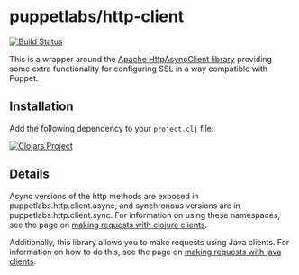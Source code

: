 # puppetlabs/http-client

[![Build Status](https://travis-ci.org/puppetlabs/clj-http-client.png?branch=master)](https://travis-ci.org/puppetlabs/clj-http-client)

This is a wrapper around the [Apache HttpAsyncClient
library](http://hc.apache.org/httpcomponents-asyncclient-4.0.x/) providing
some extra functionality for configuring SSL in a way compatible with Puppet.

## Installation

Add the following dependency to your `project.clj` file:

[![Clojars Project](http://clojars.org/puppetlabs/http-client/latest-version.svg)](http://clojars.org/puppetlabs/http-client)

## Details

Async versions of the http methods are exposed in
puppetlabs.http.client.async, and synchronous versions are in
puppetlabs.http.client.sync. For information on using these namespaces, see the page on
[making requests with clojure clients](doc/clojure-client.md).

Additionally, this library allows you to make requests using Java clients. For information
on how to do this, see the page on [making requests with java clients](doc/java-client.md).
